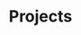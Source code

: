 ---
enable: true
title: "Projects"
description: "Explore my creative and technical projects."
projects:
  - title: "Photography Works"
    image: "/images/photographyworks.png"
    link: "/photography-works"
    overlayImage: "/images/photography_overlay.png"
  - title: "Tech Stuff"
    image: "/images/techstuff.png"
    link: "/tech-stuff"
    overlayImage: "/images/tech_overlay.png"
_build:
  render: "never"
---